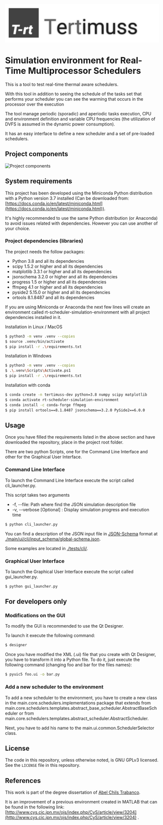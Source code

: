 ![Tertimuss logo](./doc/images/logo/logo_background.svg)
# Simulation environment for Real-Time Multiprocessor Schedulers

This is a tool to test real-time thermal aware schedulers.

With this tool in addition to seeing the schedule of the tasks set that performs your scheduler you can see the warming
that occurs in the processor over the execution

The tool manage periodic (sporadic) and aperiodic tasks execution, CPU and environment definition and variable CPU
frequencies (the utilization of DVFS is assumed in the dynamic power consumption).

It has an easy interface to define a new scheduler and a set of pre-loaded schedulers.

## Project components

![Project components](./doc/diagrams/basic_components/SimulatorComponents.png)

## System requirements

This project has been developed using the Miniconda Python distribution with a Python version 3.7 installed (Can be
downloaded from: [https://docs.conda.io/en/latest/miniconda.html](https://docs.conda.io/en/latest/miniconda.html)).

It's highly recommended to use the same Python distribution (or Anaconda) to avoid issues related with dependencies.
However you can use another of your choice.

### Project dependencies (libraries)

The project needs the follow packages:

- Python 3.8 and all its dependencies
- scipy 1.5.2 or higher and all its dependencies
- matplotlib 3.3.1 or higher and all its dependencies
- jsonschema 3.2.0 or higher and all its dependencies
- progress 1.5 or higher and all its dependencies
- ffmpeg 4.1 or higher and all its dependencies
- pyside2 5.15.0 or higher and all its dependencies
- ortools 8.1.8487 and all its dependencies

If you are using Miniconda or Anaconda the next few lines will create an environment called
rt-scheduler-simulation-environment with all project dependencies installed in it.

Installation in Linux / MacOS

```bash
$ python3 -m venv .venv --copies
$ source .venv/bin/activate
$ pip install -r .\requirements.txt
```

Installation in Windows

```bash
$ python3 -m venv .venv --copies
$ .\.venv\Scripts\Activate.ps1
$ pip install -r .\requirements.txt
```

Installation with conda
```bash
$ conda create -n tertimuss-dev python=3.8 numpy scipy matplotlib
$ conda activate rt-scheduler-simulation-environment
$ conda install -c conda-forge ffmpeg
$ pip install ortools==8.1.8487 jsonschema==3.2.0 PySide2==6.0.0
```

## Usage

Once you have filled the requirements listed in the above section and have downloaded the repository, place in the
project root folder.

There are two python Scripts, one for the Command Line Interface and other for the Graphical User Interface.

### Command Line Interface

To launch the Command Line Interface execute the script called cli_launcher.py.

This script takes two arguments

- -f, --file: Path where find the JSON simulation description file
- -v, --verbose \[Optional\] : Display simulation progress and execution time

```bash
$ python cli_launcher.py
```

You can find a description of the JSON input file in [JSON-Schema](https://json-schema.org/) format
at [./main/ui/cli/input_schema/global-schema.json](tertimuss_cli/input_schema/global-schema.json).

Some examples are located in [./tests/cli/](tests/old/cli).

### Graphical User Interface

To launch the Graphical User Interface execute the script called gui_launcher.py.

```bash
$ python gui_launcher.py
```

## For developers only

### Modifications on the GUI

To modify the GUI is recommended to use the Qt Designer.

To launch it execute the following command:

```bash
$ designer
```

Once you have modified the XML (.ui) file that you create with Qt Designer, you have to transform it into a Python file.
To do it, just execute the following command (changing foo and bar for the files names):

```bash
$ pyuic5 foo.ui -o bar.py
```

### Add a new scheduler to the environment

To add a new scheduler to the environment, you have to create a new class in the main.core.schedulers.implementations
package that extends from main.core.schedulers.templates.abstract_base_scheduler.AbstractBaseScheduler or from
main.core.schedulers.templates.abstract_scheduler.AbstractScheduler.

Next, you have to add his name to the main.ui.common.SchedulerSelector class.

## License

The code in this repository, unless otherwise noted, is GNU GPLv3 licensed. See the `LICENSE` file in this repository.

## References

This work is part of the degree dissertation of [Abel Chils Trabanco](https://github.com/AbelChT/).

It is an improvement of a previous environment created in MATLAB that can be found in the following link:
[http://www.cys.cic.ipn.mx/ojs/index.php/CyS/article/view/3204](http://www.cys.cic.ipn.mx/ojs/index.php/CyS/article/view/3204)
.
